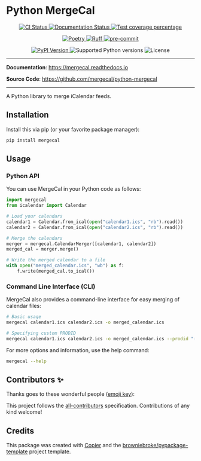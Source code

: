 # Python MergeCal

<p align="center">
  <a href="https://github.com/mergecal/python-mergecal/actions/workflows/ci.yml?query=branch%3Amain">
    <img src="https://img.shields.io/github/actions/workflow/status/mergecal/python-mergecal/ci.yml?branch=main&label=CI&logo=github&style=flat-square" alt="CI Status" >
  </a>
  <a href="https://mergecal.readthedocs.io">
    <img src="https://img.shields.io/readthedocs/mergecal.svg?logo=read-the-docs&logoColor=fff&style=flat-square" alt="Documentation Status">
  </a>
  <a href="https://codecov.io/gh/mergecal/python-mergecal">
    <img src="https://img.shields.io/codecov/c/github/mergecal/python-mergecal.svg?logo=codecov&logoColor=fff&style=flat-square" alt="Test coverage percentage">
  </a>
</p>
<p align="center">
  <a href="https://python-poetry.org/">
    <img src="https://img.shields.io/endpoint?url=https://python-poetry.org/badge/v0.json" alt="Poetry">
  </a>
  <a href="https://github.com/astral-sh/ruff">
    <img src="https://img.shields.io/endpoint?url=https://raw.githubusercontent.com/astral-sh/ruff/main/assets/badge/v2.json" alt="Ruff">
  </a>
  <a href="https://github.com/pre-commit/pre-commit">
    <img src="https://img.shields.io/badge/pre--commit-enabled-brightgreen?logo=pre-commit&logoColor=white&style=flat-square" alt="pre-commit">
  </a>
</p>
<p align="center">
  <a href="https://pypi.org/project/mergecal/">
    <img src="https://img.shields.io/pypi/v/mergecal.svg?logo=python&logoColor=fff&style=flat-square" alt="PyPI Version">
  </a>
  <img src="https://img.shields.io/pypi/pyversions/mergecal.svg?style=flat-square&logo=python&amp;logoColor=fff" alt="Supported Python versions">
  <img src="https://img.shields.io/pypi/l/mergecal.svg?style=flat-square" alt="License">
</p>

---

**Documentation**: <a href="https://mergecal.readthedocs.io" target="_blank">https://mergecal.readthedocs.io </a>

**Source Code**: <a href="https://github.com/mergecal/python-mergecal" target="_blank">https://github.com/mergecal/python-mergecal </a>

---

A Python library to merge iCalendar feeds.

## Installation

Install this via pip (or your favorite package manager):

```bash
pip install mergecal
```

## Usage

### Python API

You can use MergeCal in your Python code as follows:

```python
import mergecal
from icalendar import Calendar

# Load your calendars
calendar1 = Calendar.from_ical(open("calendar1.ics", "rb").read())
calendar2 = Calendar.from_ical(open("calendar2.ics", "rb").read())

# Merge the calendars
merger = mergecal.CalendarMerger([calendar1, calendar2])
merged_cal = merger.merge()

# Write the merged calendar to a file
with open("merged_calendar.ics", "wb") as f:
    f.write(merged_cal.to_ical())
```

### Command Line Interface (CLI)

MergeCal also provides a command-line interface for easy merging of calendar files:

```bash
# Basic usage
mergecal calendar1.ics calendar2.ics -o merged_calendar.ics

# Specifying custom PRODID
mergecal calendar1.ics calendar2.ics -o merged_calendar.ics --prodid "-//My Organization//MergeCal 1.0//EN"

```

For more options and information, use the help command:

```bash
mergecal --help
```

## Contributors ✨

Thanks goes to these wonderful people ([emoji key](https://allcontributors.org/docs/en/emoji-key)):

<!-- prettier-ignore-start -->
<!-- ALL-CONTRIBUTORS-LIST:START - Do not remove or modify this section -->
<!-- markdownlint-disable -->
<!-- markdownlint-enable -->
<!-- ALL-CONTRIBUTORS-LIST:END -->
<!-- prettier-ignore-end -->

This project follows the [all-contributors](https://github.com/all-contributors/all-contributors) specification. Contributions of any kind welcome!

## Credits

This package was created with
[Copier](https://copier.readthedocs.io/) and the
[browniebroke/pypackage-template](https://github.com/browniebroke/pypackage-template)
project template.
